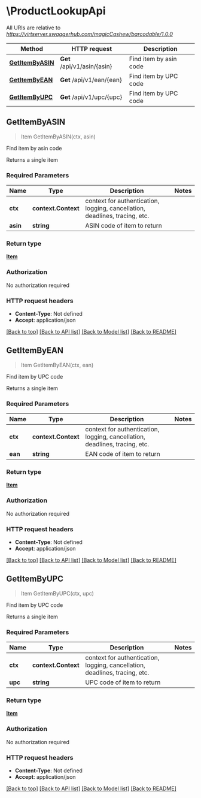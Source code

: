 # \ProductLookupApi

All URIs are relative to *https://virtserver.swaggerhub.com/magicCashew/barcodable/1.0.0*

Method | HTTP request | Description
------------- | ------------- | -------------
[**GetItemByASIN**](ProductLookupApi.md#GetItemByASIN) | **Get** /api/v1/asin/{asin} | Find item by asin code
[**GetItemByEAN**](ProductLookupApi.md#GetItemByEAN) | **Get** /api/v1/ean/{ean} | Find item by UPC code
[**GetItemByUPC**](ProductLookupApi.md#GetItemByUPC) | **Get** /api/v1/upc/{upc} | Find item by UPC code



## GetItemByASIN

> Item GetItemByASIN(ctx, asin)

Find item by asin code

Returns a single item

### Required Parameters


Name | Type | Description  | Notes
------------- | ------------- | ------------- | -------------
**ctx** | **context.Context** | context for authentication, logging, cancellation, deadlines, tracing, etc.
**asin** | **string**| ASIN code of item to return | 

### Return type

[**Item**](item.md)

### Authorization

No authorization required

### HTTP request headers

- **Content-Type**: Not defined
- **Accept**: application/json

[[Back to top]](#) [[Back to API list]](../README.md#documentation-for-api-endpoints)
[[Back to Model list]](../README.md#documentation-for-models)
[[Back to README]](../README.md)


## GetItemByEAN

> Item GetItemByEAN(ctx, ean)

Find item by UPC code

Returns a single item

### Required Parameters


Name | Type | Description  | Notes
------------- | ------------- | ------------- | -------------
**ctx** | **context.Context** | context for authentication, logging, cancellation, deadlines, tracing, etc.
**ean** | **string**| EAN code of item to return | 

### Return type

[**Item**](item.md)

### Authorization

No authorization required

### HTTP request headers

- **Content-Type**: Not defined
- **Accept**: application/json

[[Back to top]](#) [[Back to API list]](../README.md#documentation-for-api-endpoints)
[[Back to Model list]](../README.md#documentation-for-models)
[[Back to README]](../README.md)


## GetItemByUPC

> Item GetItemByUPC(ctx, upc)

Find item by UPC code

Returns a single item

### Required Parameters


Name | Type | Description  | Notes
------------- | ------------- | ------------- | -------------
**ctx** | **context.Context** | context for authentication, logging, cancellation, deadlines, tracing, etc.
**upc** | **string**| UPC code of item to return | 

### Return type

[**Item**](item.md)

### Authorization

No authorization required

### HTTP request headers

- **Content-Type**: Not defined
- **Accept**: application/json

[[Back to top]](#) [[Back to API list]](../README.md#documentation-for-api-endpoints)
[[Back to Model list]](../README.md#documentation-for-models)
[[Back to README]](../README.md)

